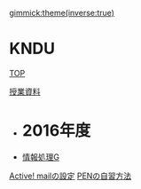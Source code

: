 [gimmick:theme(inverse:true)](flatly)

# KNDU

[TOP](index.md)

[授業資料]()

  * # 2016年度
  * [情報処理G](lecture/2016infoG.md)

[Active! mailの設定](ActiveMailSetting.md)
[PENの自習方法](PENprogramming.md)